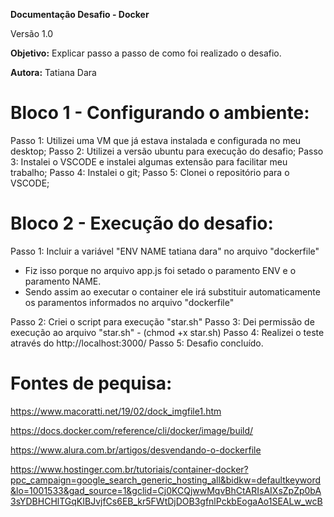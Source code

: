 
**Documentação Desafio - Docker**

Versão 1.0

**Objetivo:** Explicar passo a passo de como foi realizado o desafio.

**Autora:** Tatiana Dara
  
# Bloco 1 - Configurando o ambiente:
  
Passo 1: Utilizei uma VM que já estava instalada e configurada no meu desktop;
Passo 2: Utilizei a versão ubuntu para execução do desafio;
Passo 3: Instalei o VSCODE e instalei algumas extensão para facilitar meu trabalho;
Passo 4: Instalei o git;
Passo 5: Clonei o repositório para o VSCODE;
  
# Bloco 2 - Execução do desafio:

  Passo 1: Incluir a variável "ENV NAME tatiana dara" no arquivo "dockerfile"

 - Fiz isso porque no arquivo app.js foi setado o paramento ENV e o paramento NAME.
 - Sendo assim ao executar o container ele irá substituir automaticamente os paramentos informados no arquivo "dockerfile"


Passo 2: Criei o script para execução "star.sh"
Passo 3: Dei permissão de execução ao arquivo "star.sh" - (chmod +x star.sh)
Passo 4: Realizei o teste através do http://localhost:3000/
Passo 5: Desafio concluído.
 

# Fontes de pequisa:

https://www.macoratti.net/19/02/dock_imgfile1.htm

https://docs.docker.com/reference/cli/docker/image/build/

https://www.alura.com.br/artigos/desvendando-o-dockerfile

https://www.hostinger.com.br/tutoriais/container-docker?ppc_campaign=google_search_generic_hosting_all&bidkw=defaultkeyword&lo=1001533&gad_source=1&gclid=Cj0KCQjwwMqvBhCtARIsAIXsZpZp0bA3sYDBHCHlTGqKIBJvjfCs6EB_kr5FWtDjDOB3gfnlPckbEogaAo1SEALw_wcB
